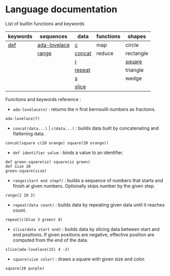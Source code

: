 # Language documentation

List of builtin functions and keywords

| keywords    | sequences            | data              | functions | shapes                  |
|-------------|----------------------|-------------------|-----------|-------------------------|
| [def](#def) | [ada-lovelace](#ada) | [c](#concat)      | map       | circle                  |
|             | [range](#range)      | [concat](#concat) | reduce    | rectangle               |
|             |                      | [r](#repeat)      |           | [square](#square)       |
|             |                      | [repeat](#repeat) |           | triangle                |
|             |                      | [s](#slice)       |           | wedge                   |
|             |                      | [slice](#slice)   |           |                         |


Functions and keywords reference :

 - <a name="ada"></a> `ada-lovelace(n)` : returns the n first bernouilli numbers as fractions.
```hey
ada-lovelace(7)
```

 - <a name="concat"></a> `concat(data...)` | `c(data...)` : builds data built by concatenating and flattening data.
```hey
concat(square c(20 orange) square(20 orange))
```

 - <a name="def"></a> `def identifier value` : binds a value to an identifier.
```hey
def green-square(sz) square(sz green)
def size 20
green-square(size)
```

 - <a name="range"></a> `range(start end step?)` : builds a sequence of numbers that starts and finish at given numbers.
   Optionally skips number by the given step.
```hey
range(2 10 2)
```

 - <a name="repeat"></a> `repeat(data count)` : builds data by repeating given data until it reaches count.
```hey
repeat(c(blue 3 green) 8)
```

 - <a name="slice"></a> `slice(data start end)` : builds data by slicing data between start and end positions.
   If given positions are negative, effective position are computed from the end of the data.
```hey
slice(ada-lovelace(15) 4 -2)
```

 - <a name="square"></a> `square(size color)` : draws a square with given size and color.
 ```hey
 square(20 purple)
 ```